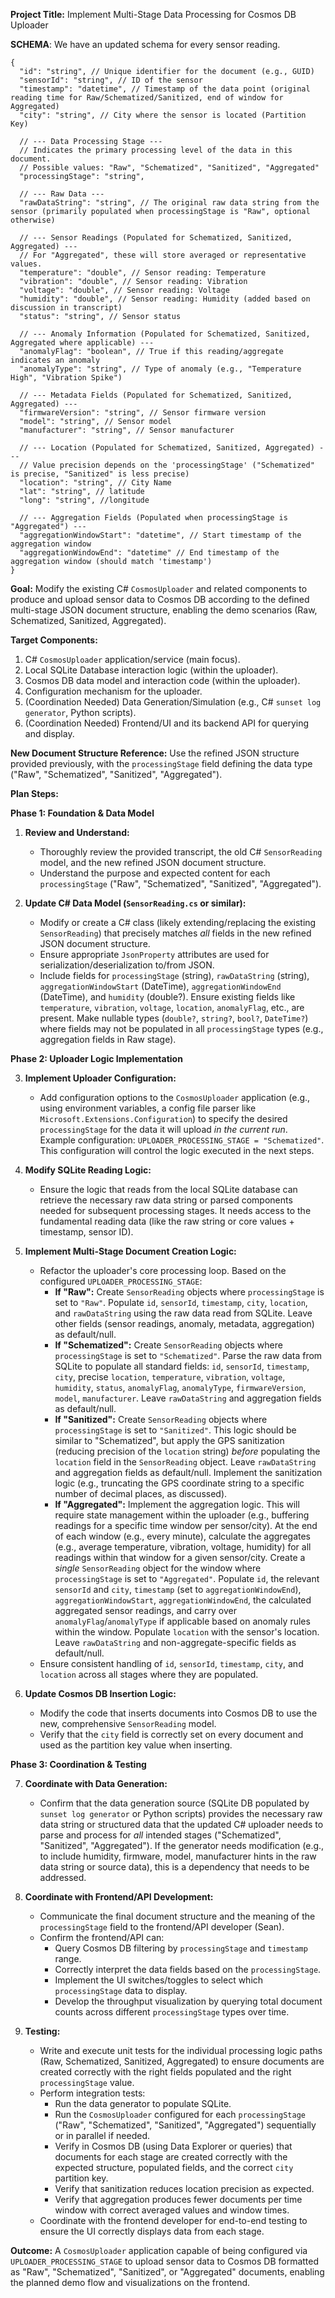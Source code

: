 **Project Title:** Implement Multi-Stage Data Processing for Cosmos DB Uploader

**SCHEMA**:
We have an updated schema for every sensor reading.

```
{
  "id": "string", // Unique identifier for the document (e.g., GUID)
  "sensorId": "string", // ID of the sensor
  "timestamp": "datetime", // Timestamp of the data point (original reading time for Raw/Schematized/Sanitized, end of window for Aggregated)
  "city": "string", // City where the sensor is located (Partition Key)

  // --- Data Processing Stage ---
  // Indicates the primary processing level of the data in this document.
  // Possible values: "Raw", "Schematized", "Sanitized", "Aggregated"
  "processingStage": "string",

  // --- Raw Data ---
  "rawDataString": "string", // The original raw data string from the sensor (primarily populated when processingStage is "Raw", optional otherwise)

  // --- Sensor Readings (Populated for Schematized, Sanitized, Aggregated) ---
  // For "Aggregated", these will store averaged or representative values.
  "temperature": "double", // Sensor reading: Temperature
  "vibration": "double", // Sensor reading: Vibration
  "voltage": "double", // Sensor reading: Voltage
  "humidity": "double", // Sensor reading: Humidity (added based on discussion in transcript)
  "status": "string", // Sensor status

  // --- Anomaly Information (Populated for Schematized, Sanitized, Aggregated where applicable) ---
  "anomalyFlag": "boolean", // True if this reading/aggregate indicates an anomaly
  "anomalyType": "string", // Type of anomaly (e.g., "Temperature High", "Vibration Spike")

  // --- Metadata Fields (Populated for Schematized, Sanitized, Aggregated) ---
  "firmwareVersion": "string", // Sensor firmware version
  "model": "string", // Sensor model
  "manufacturer": "string", // Sensor manufacturer

  // --- Location (Populated for Schematized, Sanitized, Aggregated) ---
  // Value precision depends on the 'processingStage' ("Schematized" is precise, "Sanitized" is less precise)
  "location": "string", // City Name
  "lat": "string", // latitude
  "long": "string", //longitude

  // --- Aggregation Fields (Populated when processingStage is "Aggregated") ---
  "aggregationWindowStart": "datetime", // Start timestamp of the aggregation window
  "aggregationWindowEnd": "datetime" // End timestamp of the aggregation window (should match 'timestamp')
}
```

**Goal:** Modify the existing C# `CosmosUploader` and related components to produce and upload sensor data to Cosmos DB according to the defined multi-stage JSON document structure, enabling the demo scenarios (Raw, Schematized, Sanitized, Aggregated).

**Target Components:**
1.  C# `CosmosUploader` application/service (main focus).
2.  Local SQLite Database interaction logic (within the uploader).
3.  Cosmos DB data model and interaction code (within the uploader).
4.  Configuration mechanism for the uploader.
5.  (Coordination Needed) Data Generation/Simulation (e.g., C# `sunset log generator`, Python scripts).
6.  (Coordination Needed) Frontend/UI and its backend API for querying and display.

**New Document Structure Reference:**
Use the refined JSON structure provided previously, with the `processingStage` field defining the data type ("Raw", "Schematized", "Sanitized", "Aggregated").

**Plan Steps:**

**Phase 1: Foundation & Data Model**

1.  **Review and Understand:**
    * Thoroughly review the provided transcript, the old C# `SensorReading` model, and the new refined JSON document structure.
    * Understand the purpose and expected content for each `processingStage` ("Raw", "Schematized", "Sanitized", "Aggregated").

2.  **Update C# Data Model (`SensorReading.cs` or similar):**
    * Modify or create a C# class (likely extending/replacing the existing `SensorReading`) that precisely matches *all* fields in the new refined JSON document structure.
    * Ensure appropriate `JsonProperty` attributes are used for serialization/deserialization to/from JSON.
    * Include fields for `processingStage` (string), `rawDataString` (string), `aggregationWindowStart` (DateTime), `aggregationWindowEnd` (DateTime), and `humidity` (double?). Ensure existing fields like `temperature`, `vibration`, `voltage`, `location`, `anomalyFlag`, etc., are present. Make nullable types (`double?`, `string?`, `bool?`, `DateTime?`) where fields may not be populated in all `processingStage` types (e.g., aggregation fields in Raw stage).

**Phase 2: Uploader Logic Implementation**

3.  **Implement Uploader Configuration:**
    * Add configuration options to the `CosmosUploader` application (e.g., using environment variables, a config file parser like `Microsoft.Extensions.Configuration`) to specify the desired `processingStage` for the data it will upload *in the current run*. Example configuration: `UPLOADER_PROCESSING_STAGE = "Schematized"`. This configuration will control the logic executed in the next steps.

4.  **Modify SQLite Reading Logic:**
    * Ensure the logic that reads from the local SQLite database can retrieve the necessary raw data string or parsed components needed for subsequent processing stages. It needs access to the fundamental reading data (like the raw string or core values + timestamp, sensor ID).

5.  **Implement Multi-Stage Document Creation Logic:**
    * Refactor the uploader's core processing loop. Based on the configured `UPLOADER_PROCESSING_STAGE`:
        * **If "Raw":** Create `SensorReading` objects where `processingStage` is set to `"Raw"`. Populate `id`, `sensorId`, `timestamp`, `city`, `location`, and `rawDataString` using the raw data read from SQLite. Leave other fields (sensor readings, anomaly, metadata, aggregation) as default/null.
        * **If "Schematized":** Create `SensorReading` objects where `processingStage` is set to `"Schematized"`. Parse the raw data from SQLite to populate all standard fields: `id`, `sensorId`, `timestamp`, `city`, precise `location`, `temperature`, `vibration`, `voltage`, `humidity`, `status`, `anomalyFlag`, `anomalyType`, `firmwareVersion`, `model`, `manufacturer`. Leave `rawDataString` and aggregation fields as default/null.
        * **If "Sanitized":** Create `SensorReading` objects where `processingStage` is set to `"Sanitized"`. This logic should be similar to "Schematized", but apply the GPS sanitization (reducing precision of the `location` string) *before* populating the `location` field in the `SensorReading` object. Leave `rawDataString` and aggregation fields as default/null. Implement the sanitization logic (e.g., truncating the GPS coordinate string to a specific number of decimal places, as discussed).
        * **If "Aggregated":** Implement the aggregation logic. This will require state management within the uploader (e.g., buffering readings for a specific time window per sensor/city). At the end of each window (e.g., every minute), calculate the aggregates (e.g., average temperature, vibration, voltage, humidity) for all readings within that window for a given sensor/city. Create a *single* `SensorReading` object for the window where `processingStage` is set to `"Aggregated"`. Populate `id`, the relevant `sensorId` and `city`, `timestamp` (set to `aggregationWindowEnd`), `aggregationWindowStart`, `aggregationWindowEnd`, the calculated aggregated sensor readings, and carry over `anomalyFlag`/`anomalyType` if applicable based on anomaly rules within the window. Populate `location` with the sensor's location. Leave `rawDataString` and non-aggregate-specific fields as default/null.
    * Ensure consistent handling of `id`, `sensorId`, `timestamp`, `city`, and `location` across all stages where they are populated.

6.  **Update Cosmos DB Insertion Logic:**
    * Modify the code that inserts documents into Cosmos DB to use the new, comprehensive `SensorReading` model.
    * Verify that the `city` field is correctly set on every document and used as the partition key value when inserting.

**Phase 3: Coordination & Testing**

7.  **Coordinate with Data Generation:**
    * Confirm that the data generation source (SQLite DB populated by `sunset log generator` or Python scripts) provides the necessary raw data string or structured data that the updated C# uploader needs to parse and process for *all* intended stages ("Schematized", "Sanitized", "Aggregated"). If the generator needs modification (e.g., to include humidity, firmware, model, manufacturer hints in the raw data string or source data), this is a dependency that needs to be addressed.

8.  **Coordinate with Frontend/API Development:**
    * Communicate the final document structure and the meaning of the `processingStage` field to the frontend/API developer (Sean).
    * Confirm the frontend/API can:
        * Query Cosmos DB filtering by `processingStage` and `timestamp` range.
        * Correctly interpret the data fields based on the `processingStage`.
        * Implement the UI switches/toggles to select which `processingStage` data to display.
        * Develop the throughput visualization by querying total document counts across different `processingStage` types over time.

9.  **Testing:**
    * Write and execute unit tests for the individual processing logic paths (Raw, Schematized, Sanitized, Aggregated) to ensure documents are created correctly with the right fields populated and the right `processingStage` value.
    * Perform integration tests:
        * Run the data generator to populate SQLite.
        * Run the `CosmosUploader` configured for each `processingStage` ("Raw", "Schematized", "Sanitized", "Aggregated") sequentially or in parallel if needed.
        * Verify in Cosmos DB (using Data Explorer or queries) that documents for each stage are created correctly with the expected structure, populated fields, and the correct `city` partition key.
        * Verify that sanitization reduces location precision as expected.
        * Verify that aggregation produces fewer documents per time window with correct averaged values and window times.
    * Coordinate with the frontend developer for end-to-end testing to ensure the UI correctly displays data from each stage.

**Outcome:**
A `CosmosUploader` application capable of being configured via `UPLOADER_PROCESSING_STAGE` to upload sensor data to Cosmos DB formatted as "Raw", "Schematized", "Sanitized", or "Aggregated" documents, enabling the planned demo flow and visualizations on the frontend.